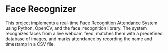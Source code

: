 # Face Recognizer
This project implements a real-time Face Recognition Attendance System using Python, OpenCV, and the face_recognition library. The system recognizes faces from a live webcam feed, matches them with a predefined database of images, and marks attendance by recording the name and timestamp in a CSV file.
